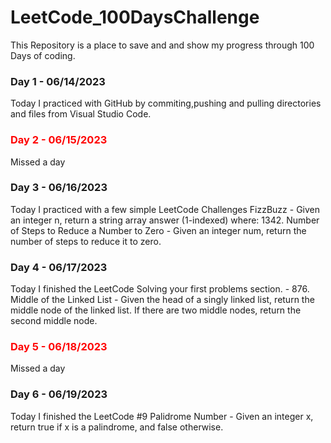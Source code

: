 # LeetCode_100DaysChallenge
This Repository is a place to save and and show my progress through 100 Days of coding.


### Day 1 - 06/14/2023
Today I practiced with GitHub by commiting,pushing and pulling directories and files from Visual Studio Code.

### <span style="color:red;"> Day 2 - 06/15/2023  </span>
Missed a day

### Day 3 - 06/16/2023
Today I practiced with a few simple LeetCode Challenges
    FizzBuzz - Given an integer n, return a string array answer (1-indexed) where:
    1342. Number of Steps to Reduce a Number to Zero - Given an integer num, return the number of steps to reduce it to zero.

### Day 4 - 06/17/2023
Today I finished the LeetCode Solving your first problems section.
    - 876. Middle of the Linked List - Given the head of a singly linked list, return the middle node of the linked list. If there are two middle nodes, return the second middle node.

### <span style="color:red;"> Day 5 - 06/18/2023 </span>
Missed a day

### Day 6 - 06/19/2023
Today I finished the LeetCode #9 Palidrome Number 
    - Given an integer x, return true if x is a palindrome, and false otherwise.


